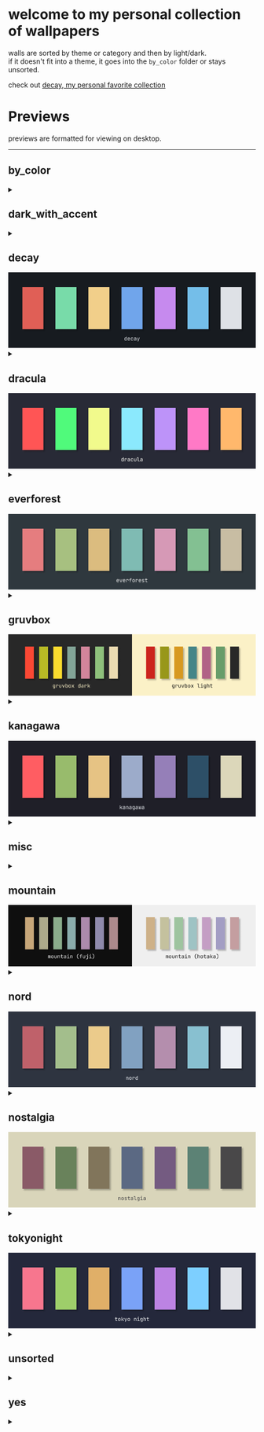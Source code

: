 
# welcome to my personal collection of wallpapers

walls are sorted by theme or category and then by light/dark.  
if it doesn't fit into a theme, it goes into the `by_color` folder or stays unsorted.  

check out [decay, my personal favorite collection](#decay)

# Previews
previews are formatted for viewing on desktop.  

<hr>
<p align="center">


## by_color
<details><summary></summary>

| | | |
|:---------:|:---------:|:----------:|
| <img src="./by_color/cyan/breathe.png" title="./by_color/cyan/breathe" width="300" height="160"> | <img src="./by_color/red/got_lannister.png" title="./by_color/red/got_lannister" width="300" height="160"> | <img src="./by_color/red/wuhan.jpeg" title="./by_color/red/wuhan." width="300" height="160"> | <img src="./by_color/red/zoidberg.jpg" title="./by_color/red/zoidberg" width="300" height="160"> |
| <img src="./by_color/red/fernando_correa_01.webp" title="./by_color/red/fernando_correa_01." width="300" height="160"> | <img src="./by_color/red/zoidberg_01.jpg" title="./by_color/red/zoidberg_01" width="300" height="160"> | <img src="./by_color/red/idk.png" title="./by_color/red/idk" width="300" height="160"> | <img src="./by_color/red/clockwork_01.jpeg" title="./by_color/red/clockwork_01." width="300" height="160"> |
| <img src="./by_color/red/tangerine_dream.png" title="./by_color/red/tangerine_dream" width="300" height="160"> | <img src="./by_color/red/nes.jpg" title="./by_color/red/nes" width="300" height="160"> | <img src="./by_color/red/cerberus.png" title="./by_color/red/cerberus" width="300" height="160"> | <img src="./by_color/red/eyeball.png" title="./by_color/red/eyeball" width="300" height="160"> |
| <img src="./by_color/red/tux.png" title="./by_color/red/tux" width="300" height="160"> | <img src="./by_color/red/clockwork_06.jpeg" title="./by_color/red/clockwork_06." width="300" height="160"> | <img src="./by_color/red/tame_impala.jpeg" title="./by_color/red/tame_impala." width="300" height="160"> | <img src="./by_color/red/fernando_correa_00.webp" title="./by_color/red/fernando_correa_00." width="300" height="160"> |
| <img src="./by_color/red/Np9VEkM.jpeg" title="./by_color/red/Np9VEkM." width="300" height="160"> | <img src="./by_color/red/marshmallow.jpeg" title="./by_color/red/marshmallow." width="300" height="160"> | <img src="./by_color/brown/keyboard.png" title="./by_color/brown/keyboard" width="300" height="160"> | <img src="./by_color/brown/giraffes_against_ceiling_fans.png" title="./by_color/brown/giraffes_against_ceiling_fans" width="300" height="160"> |
| <img src="./by_color/green/bricks.jpeg" title="./by_color/green/bricks." width="300" height="160"> | <img src="./by_color/green/bird.jpeg" title="./by_color/green/bird." width="300" height="160"> | <img src="./by_color/green/pokemon.png" title="./by_color/green/pokemon" width="300" height="160"> | <img src="./by_color/blue/abstract.png" title="./by_color/blue/abstract" width="300" height="160"> |
| <img src="./by_color/blue/dino.png" title="./by_color/blue/dino" width="300" height="160"> | <img src="./by_color/blue/climb.jpg" title="./by_color/blue/climb" width="300" height="160"> | <img src="./by_color/blue/jellyfish_ballons.png" title="./by_color/blue/jellyfish_ballons" width="300" height="160"> | <img src="./by_color/blue/stark_weather_channel.png" title="./by_color/blue/stark_weather_channel" width="300" height="160"> |
| <img src="./by_color/blue/krusty_krab.jpg" title="./by_color/blue/krusty_krab" width="300" height="160"> | <img src="./by_color/blue/paradiso.png" title="./by_color/blue/paradiso" width="300" height="160"> | <img src="./by_color/orange/wave.png" title="./by_color/orange/wave" width="300" height="160"> | <img src="./by_color/orange/afterflow.png" title="./by_color/orange/afterflow" width="300" height="160"> |
| <img src="./by_color/orange/astronaut_balloon.png" title="./by_color/orange/astronaut_balloon" width="300" height="160"> | <img src="./by_color/orange/dbz.jpeg" title="./by_color/orange/dbz." width="300" height="160"> | <img src="./by_color/statue.jpeg" title="./by_color/statue." width="300" height="160"> | <img src="./by_color/black/mountain_fuji.png" title="./by_color/black/mountain_fuji" width="300" height="160"> |
| <img src="./by_color/black/trees.jpg" title="./by_color/black/trees" width="300" height="160"> | <img src="./by_color/black/thingy.jpeg" title="./by_color/black/thingy." width="300" height="160"> | <img src="./by_color/black/robot_reflection.jpg" title="./by_color/black/robot_reflection" width="300" height="160"> | <img src="./by_color/black/earth.jpeg" title="./by_color/black/earth." width="300" height="160"> |
| <img src="./by_color/black/statue_00.jpeg" title="./by_color/black/statue_00." width="300" height="160"> | <img src="./by_color/black/arch_00.png" title="./by_color/black/arch_00" width="300" height="160"> | <img src="./by_color/black/diving.jpeg" title="./by_color/black/diving." width="300" height="160"> | <img src="./by_color/black/pulpfiction.jpeg" title="./by_color/black/pulpfiction." width="300" height="160"> |
| <img src="./by_color/black/stark.png" title="./by_color/black/stark" width="300" height="160"> | <img src="./by_color/black/skull.png" title="./by_color/black/skull" width="300" height="160"> | <img src="./by_color/black/space_cowboy_00.jpeg" title="./by_color/black/space_cowboy_00." width="300" height="160"> | <img src="./by_color/black/suicideboys.png" title="./by_color/black/suicideboys" width="300" height="160"> |
| <img src="./by_color/black/mountain_01.jpg" title="./by_color/black/mountain_01" width="300" height="160"> | <img src="./by_color/black/1901634.jpg" title="./by_color/black/1901634" width="300" height="160"> | <img src="./by_color/black/cabin.jpg" title="./by_color/black/cabin" width="300" height="160"> | <img src="./by_color/black/cult_hands.png" title="./by_color/black/cult_hands" width="300" height="160"> |
| <img src="./by_color/black/voyager.png" title="./by_color/black/voyager" width="300" height="160"> | <img src="./by_color/black/somedays.jpeg" title="./by_color/black/somedays." width="300" height="160"> | <img src="./by_color/black/japanese_painting.png" title="./by_color/black/japanese_painting" width="300" height="160"> | <img src="./by_color/black/playstation.png" title="./by_color/black/playstation" width="300" height="160"> |
| <img src="./by_color/black/space_cowboy_02.jpeg" title="./by_color/black/space_cowboy_02." width="300" height="160"> | <img src="./by_color/black/city_window.jpg" title="./by_color/black/city_window" width="300" height="160"> | <img src="./by_color/black/got_targaryen.png" title="./by_color/black/got_targaryen" width="300" height="160"> | <img src="./by_color/black/mountain.jpg" title="./by_color/black/mountain" width="300" height="160"> |
| <img src="./by_color/black/road.jpg" title="./by_color/black/road" width="300" height="160"> | <img src="./by_color/black/fork_bomb.png" title="./by_color/black/fork_bomb" width="300" height="160"> | <img src="./by_color/black/airports_hospitals.jpeg" title="./by_color/black/airports_hospitals." width="300" height="160"> | <img src="./by_color/black/dying_and_trying.jpeg" title="./by_color/black/dying_and_trying." width="300" height="160"> |
| <img src="./by_color/black/OP3sYI5.jpeg" title="./by_color/black/OP3sYI5." width="300" height="160"> | <img src="./by_color/black/halfcarved.png" title="./by_color/black/halfcarved" width="300" height="160"> | <img src="./by_color/black/pirate_pc.jpg" title="./by_color/black/pirate_pc" width="300" height="160"> | <img src="./by_color/black/spooky_gas_station.jpg" title="./by_color/black/spooky_gas_station" width="300" height="160"> |
| <img src="./by_color/black/space_cowboy_01.jpeg" title="./by_color/black/space_cowboy_01." width="300" height="160"> | <img src="./by_color/black/anime.jpeg" title="./by_color/black/anime." width="300" height="160"> | <img src="./by_color/black/cult.jpg" title="./by_color/black/cult" width="300" height="160"> | <img src="./by_color/black/berserk.png" title="./by_color/black/berserk" width="300" height="160"> |
| <img src="./by_color/black/berserk.jpeg" title="./by_color/black/berserk." width="300" height="160"> | <img src="./by_color/black/asteroids.jpeg" title="./by_color/black/asteroids." width="300" height="160"> | <img src="./by_color/black/skeleton.png" title="./by_color/black/skeleton" width="300" height="160"> | <img src="./by_color/black/statues.jpeg" title="./by_color/black/statues." width="300" height="160"> |
| <img src="./by_color/black/marcus_aurelius_1.jpg" title="./by_color/black/marcus_aurelius_1" width="300" height="160"> | <img src="./by_color/black/leave_me_here.jpeg" title="./by_color/black/leave_me_here." width="300" height="160"> | <img src="./by_color/black/artic_monkeys_00.png" title="./by_color/black/artic_monkeys_00" width="300" height="160"> | <img src="./by_color/black/street.png" title="./by_color/black/street" width="300" height="160"> |
| <img src="./by_color/black/penguin_2.png" title="./by_color/black/penguin_2" width="300" height="160"> | <img src="./by_color/black/spooky_trees.jpg" title="./by_color/black/spooky_trees" width="300" height="160"> | <img src="./by_color/black/mountain_03.jpg" title="./by_color/black/mountain_03" width="300" height="160"> | <img src="./by_color/black/spooky_ski_lift.jpg" title="./by_color/black/spooky_ski_lift" width="300" height="160"> |
| <img src="./by_color/black/berserk.jpg" title="./by_color/black/berserk" width="300" height="160"> | <img src="./by_color/black/streetlights.jpg" title="./by_color/black/streetlights" width="300" height="160"> | <img src="./by_color/black/pirate_ship.jpg" title="./by_color/black/pirate_ship" width="300" height="160"> | <img src="./by_color/black/marcus_aurelius_0.png" title="./by_color/black/marcus_aurelius_0" width="300" height="160"> |
| <img src="./by_color/black/moonwalk.jpeg" title="./by_color/black/moonwalk." width="300" height="160"> | <img src="./by_color/black/waves.jpeg" title="./by_color/black/waves." width="300" height="160"> | <img src="./by_color/black/arm.png" title="./by_color/black/arm" width="300" height="160"> | <img src="./by_color/cream/retro_computer.png" title="./by_color/cream/retro_computer" width="300" height="160"> |
| <img src="./by_color/cream/inventory.jpeg" title="./by_color/cream/inventory." width="300" height="160"> | <img src="./by_color/cream/awake.jpg" title="./by_color/cream/awake" width="300" height="160"> | <img src="./by_color/cream/thinkpad_deconstruction.jpg" title="./by_color/cream/thinkpad_deconstruction" width="300" height="160"> | <img src="./by_color/cream/kiwi.jpg" title="./by_color/cream/kiwi" width="300" height="160"> |
| <img src="./by_color/cream/kotatsu.png" title="./by_color/cream/kotatsu" width="300" height="160"> | <img src="./by_color/cream/skates.jpeg" title="./by_color/cream/skates." width="300" height="160"> | <img src="./by_color/cream/anatomy_neck.jpeg" title="./by_color/cream/anatomy_neck." width="300" height="160"> | <img src="./by_color/cream/abstract.png" title="./by_color/cream/abstract" width="300" height="160"> |
| <img src="./by_color/cream/hero_and_egg.png" title="./by_color/cream/hero_and_egg" width="300" height="160"> | <img src="./by_color/cream/painting.png" title="./by_color/cream/painting" width="300" height="160"> | <img src="./by_color/cream/got_dothraki.png" title="./by_color/cream/got_dothraki" width="300" height="160"> | <img src="./by_color/cream/anatomy_heart.jpeg" title="./by_color/cream/anatomy_heart." width="300" height="160"> |
| <img src="./by_color/cream/idk.png" title="./by_color/cream/idk" width="300" height="160"> | <img src="./by_color/cream/wall46.png" title="./by_color/cream/wall46" width="300" height="160"> | <img src="./by_color/cream/room.png" title="./by_color/cream/room" width="300" height="160"> | <img src="./by_color/cream/anatomy_brain.jpeg" title="./by_color/cream/anatomy_brain." width="300" height="160"> |
| <img src="./by_color/cream/antlers.png" title="./by_color/cream/antlers" width="300" height="160"> | <img src="./by_color/cream/anatomy_hands.png" title="./by_color/cream/anatomy_hands" width="300" height="160"> | <img src="./by_color/cream/abstract.jpeg" title="./by_color/cream/abstract." width="300" height="160"> | <img src="./by_color/cream/mountains.png" title="./by_color/cream/mountains" width="300" height="160"> |
| <img src="./by_color/cream/skull.jpeg" title="./by_color/cream/skull." width="300" height="160"> | <img src="./by_color/cream/anatomy_hand.jpeg" title="./by_color/cream/anatomy_hand." width="300" height="160"> | <img src="./by_color/yellow/desk.gif" title="./by_color/yellow/desk" width="300" height="160"> | <img src="./by_color/yellow/toro.png" title="./by_color/yellow/toro" width="300" height="160"> |
| <img src="./by_color/yellow/fuel_yellow.png" title="./by_color/yellow/fuel_yellow" width="300" height="160"> | <img src="./by_color/yellow/bold_and_brash.jpg" title="./by_color/yellow/bold_and_brash" width="300" height="160"> | <img src="./by_color/waterfall.jpeg" title="./by_color/waterfall." width="300" height="160"> | <img src="./by_color/white/pixel_kitchen.png" title="./by_color/white/pixel_kitchen" width="300" height="160"> |
| <img src="./by_color/white/abstract.png" title="./by_color/white/abstract" width="300" height="160"> | <img src="./by_color/white/mf_doom.jpeg" title="./by_color/white/mf_doom." width="300" height="160"> | <img src="./by_color/white/tux.jpg" title="./by_color/white/tux" width="300" height="160"> | <img src="./by_color/white/medusa.jpeg" title="./by_color/white/medusa." width="300" height="160"> |
| <img src="./by_color/white/mountain_02.jpg" title="./by_color/white/mountain_02" width="300" height="160"> | <img src="./by_color/white/NqpS5Vp.png" title="./by_color/white/NqpS5Vp" width="300" height="160"> | <img src="./by_color/white/tux.png" title="./by_color/white/tux" width="300" height="160"> | <img src="./by_color/white/road_01.jpeg" title="./by_color/white/road_01." width="300" height="160"> |
| <img src="./by_color/white/oilpainting.jpeg" title="./by_color/white/oilpainting." width="300" height="160"> | <img src="./by_color/white/astronaut_fishing.jpeg" title="./by_color/white/astronaut_fishing." width="300" height="160"> | <img src="./by_color/white/crow.png" title="./by_color/white/crow" width="300" height="160"> | <img src="./by_color/white/manga.png" title="./by_color/white/manga" width="300" height="160"> |
| <img src="./by_color/white/hands.jpeg" title="./by_color/white/hands." width="300" height="160"> | <img src="./by_color/pink/surf.png" title="./by_color/pink/surf" width="300" height="160"> 
</details>

## dark_with_accent
<details><summary></summary>

| | | |
|:---------:|:---------:|:----------:|
| <img src="./dark_with_accent/red/falsegod4.png" title="./dark_with_accent/red/falsegod4" width="300" height="160"> | <img src="./dark_with_accent/red/absorption.png" title="./dark_with_accent/red/absorption" width="300" height="160"> | <img src="./dark_with_accent/red/falsegod0.jpg" title="./dark_with_accent/red/falsegod0" width="300" height="160"> | <img src="./dark_with_accent/red/falsegod2.png" title="./dark_with_accent/red/falsegod2" width="300" height="160"> |
| <img src="./dark_with_accent/red/falsegod1.png" title="./dark_with_accent/red/falsegod1" width="300" height="160"> | <img src="./dark_with_accent/red/junji_ito.jpg" title="./dark_with_accent/red/junji_ito" width="300" height="160"> | <img src="./dark_with_accent/red/falsegod3.png" title="./dark_with_accent/red/falsegod3" width="300" height="160"> | <img src="./dark_with_accent/red/clockwork_02.jpeg" title="./dark_with_accent/red/clockwork_02." width="300" height="160"> |
| <img src="./dark_with_accent/red/denji.png" title="./dark_with_accent/red/denji" width="300" height="160"> | <img src="./dark_with_accent/red/space.png" title="./dark_with_accent/red/space" width="300" height="160"> | <img src="./dark_with_accent/orange/rocketlaunch_02.jpeg" title="./dark_with_accent/orange/rocketlaunch_02." width="300" height="160"> | <img src="./dark_with_accent/orange/skull.png" title="./dark_with_accent/orange/skull" width="300" height="160"> |
| <img src="./dark_with_accent/orange/arrakis.jpeg" title="./dark_with_accent/orange/arrakis." width="300" height="160"> | <img src="./dark_with_accent/yellow/exit.png" title="./dark_with_accent/yellow/exit" width="300" height="160"> | <img src="./dark_with_accent/yellow/overlook.jpg" title="./dark_with_accent/yellow/overlook" width="300" height="160"> | <img src="./dark_with_accent/yellow/skeletons.png" title="./dark_with_accent/yellow/skeletons" width="300" height="160"> |

</details>

## decay
<img src="palette/decay.png" title="decay">
<details><summary></summary>

| | | |
|:---------:|:---------:|:----------:|
| <img src="./decay/dark/shore_00.jpg" title="./decay/dark/shore_00" width="300" height="160"> | <img src="./decay/dark/arch.jpg" title="./decay/dark/arch" width="300" height="160"> | <img src="./decay/dark/mountain_01.jpg" title="./decay/dark/mountain_01" width="300" height="160"> | <img src="./decay/dark/rocky_shore_03.png" title="./decay/dark/rocky_shore_03" width="300" height="160"> |
| <img src="./decay/dark/rocky_shore_01.jpg" title="./decay/dark/rocky_shore_01" width="300" height="160"> | <img src="./decay/dark/hut.jpg" title="./decay/dark/hut" width="300" height="160"> | <img src="./decay/dark/ice.jpg" title="./decay/dark/ice" width="300" height="160"> | <img src="./decay/dark/rocky_shore_04.jpg" title="./decay/dark/rocky_shore_04" width="300" height="160"> |
| <img src="./decay/dark/ocean.jpg" title="./decay/dark/ocean" width="300" height="160"> | <img src="./decay/dark/mountain_03.png" title="./decay/dark/mountain_03" width="300" height="160"> | <img src="./decay/dark/fog.jpg" title="./decay/dark/fog" width="300" height="160"> | <img src="./decay/dark/shore_01.jpg" title="./decay/dark/shore_01" width="300" height="160"> |
| <img src="./decay/dark/mountain_00.jpg" title="./decay/dark/mountain_00" width="300" height="160"> | <img src="./decay/light/rocky_shore_02.png" title="./decay/light/rocky_shore_02" width="300" height="160"> | <img src="./decay/light/icefall.jpg" title="./decay/light/icefall" width="300" height="160"> | <img src="./decay/light/mountain_02.png" title="./decay/light/mountain_02" width="300" height="160"> |

</details>

## dracula
<img src="palette/dracula.png" title="dracula">
<details><summary></summary>

| | | |
|:---------:|:---------:|:----------:|
| <img src="./dracula/dark/arch_00.png" title="./dracula/dark/arch_00" width="300" height="160"> | <img src="./dracula/dark/nightsky.png" title="./dracula/dark/nightsky" width="300" height="160"> 
</details>

## everforest
<img src="palette/everforest.png" title="everforest">
<details><summary></summary>

| | | |
|:---------:|:---------:|:----------:|
| <img src="./everforest/dark/forest_stairs.jpg" title="./everforest/dark/forest_stairs" width="300" height="160"> | <img src="./everforest/dark/awesomewm.png" title="./everforest/dark/awesomewm" width="300" height="160"> | <img src="./everforest/dark/succulent_green.png" title="./everforest/dark/succulent_green" width="300" height="160"> | <img src="./everforest/forest.jpeg" title="./everforest/forest." width="300" height="160"> |
| <img src="./everforest/light/succulent.png" title="./everforest/light/succulent" width="300" height="160"> 
</details>

## gruvbox
<img src="palette/gruvbox.png" title="gruvbox">
<details><summary></summary>

| | | |
|:---------:|:---------:|:----------:|
| <img src="./gruvbox/gruvbox_abstract.png" title="./gruvbox/gruvbox_abstract" width="300" height="160"> | <img src="./gruvbox/dark/paris.png" title="./gruvbox/dark/paris" width="300" height="160"> | <img src="./gruvbox/dark/alley.jpg" title="./gruvbox/dark/alley" width="300" height="160"> | <img src="./gruvbox/dark/serocs.png" title="./gruvbox/dark/serocs" width="300" height="160"> |
| <img src="./gruvbox/dark/cityscape.png" title="./gruvbox/dark/cityscape" width="300" height="160"> | <img src="./gruvbox/dark/leaves_00.png" title="./gruvbox/dark/leaves_00" width="300" height="160"> | <img src="./gruvbox/whale.png" title="./gruvbox/whale" width="300" height="160"> | <img src="./gruvbox/light/arch_00.png" title="./gruvbox/light/arch_00" width="300" height="160"> |
| <img src="./gruvbox/light/skull.png" title="./gruvbox/light/skull" width="300" height="160"> | <img src="./gruvbox/light/painting_00.png" title="./gruvbox/light/painting_00" width="300" height="160"> 
</details>

## kanagawa
<img src="palette/kanagawa.png" title="kanagawa">
<details><summary></summary>

| | | |
|:---------:|:---------:|:----------:|
| <img src="./kanagawa/dark/hokusai_00.png" title="./kanagawa/dark/hokusai_00" width="300" height="160"> 
</details>

## misc
<details><summary></summary>

| | | |
|:---------:|:---------:|:----------:|
| <img src="./misc/polyphia/polyphia_rtywd_tracklist.jpg" title="./misc/polyphia/polyphia_rtywd_tracklist" width="300" height="160"> | <img src="./misc/polyphia/polyphia_muse_muted.jpg" title="./misc/polyphia/polyphia_muse_muted" width="300" height="160"> | <img src="./misc/polyphia/polyphia_nlnd_tour.jpg" title="./misc/polyphia/polyphia_nlnd_tour" width="300" height="160"> | <img src="./misc/polyphia/polyphia_muse.jpg" title="./misc/polyphia/polyphia_muse" width="300" height="160"> |
| <img src="./misc/polyphia/polyphia_playing_god.jpg" title="./misc/polyphia/polyphia_playing_god" width="300" height="160"> | <img src="./misc/polyphia/polyphia_goat_alt.jpg" title="./misc/polyphia/polyphia_goat_alt" width="300" height="160"> | <img src="./misc/paintings/icebergs.jpg" title="./misc/paintings/icebergs" width="300" height="160"> | <img src="./misc/paintings/overlook.jpeg" title="./misc/paintings/overlook." width="300" height="160"> |
| <img src="./misc/paintings/ships_00.jpeg" title="./misc/paintings/ships_00." width="300" height="160"> | <img src="./misc/paintings/lake.jpg" title="./misc/paintings/lake" width="300" height="160"> | <img src="./misc/paintings/gasmask.jpg" title="./misc/paintings/gasmask" width="300" height="160"> | <img src="./misc/paintings/ship.jpg" title="./misc/paintings/ship" width="300" height="160"> |
| <img src="./misc/paintings/shipwreck.jpg" title="./misc/paintings/shipwreck" width="300" height="160"> | <img src="./misc/paintings/dudes_chillin.jpg" title="./misc/paintings/dudes_chillin" width="300" height="160"> | <img src="./misc/paintings/boats.jpg" title="./misc/paintings/boats" width="300" height="160"> | <img src="./misc/paintings/ships.jpg" title="./misc/paintings/ships" width="300" height="160"> |
| <img src="./misc/paintings/meadow.jpg" title="./misc/paintings/meadow" width="300" height="160"> | <img src="./misc/clouds/cloud_02.jpg" title="./misc/clouds/cloud_02" width="300" height="160"> | <img src="./misc/clouds/cloud_01.jpg" title="./misc/clouds/cloud_01" width="300" height="160"> | <img src="./misc/clouds/cloud_03.png" title="./misc/clouds/cloud_03" width="300" height="160"> |
| <img src="./misc/clouds/cloud_05.jpeg" title="./misc/clouds/cloud_05." width="300" height="160"> | <img src="./misc/clouds/cloud_00.jpg" title="./misc/clouds/cloud_00" width="300" height="160"> | <img src="./misc/clouds/cloud_04.jpeg" title="./misc/clouds/cloud_04." width="300" height="160"> | <img src="./misc/fallout/sole_survivor.jpeg" title="./misc/fallout/sole_survivor." width="300" height="160"> |
| <img src="./misc/fallout/fallout4_pixel_blue.png" title="./misc/fallout/fallout4_pixel_blue" width="300" height="160"> | <img src="./misc/fallout/newvegas.jpeg" title="./misc/fallout/newvegas." width="300" height="160"> | <img src="./misc/fallout/fallout4_pixel.png" title="./misc/fallout/fallout4_pixel" width="300" height="160"> | <img src="./misc/fallout/fallout3.jpeg" title="./misc/fallout/fallout3." width="300" height="160"> |
| <img src="./misc/fallout/pipboy3000.jpeg" title="./misc/fallout/pipboy3000." width="300" height="160"> | <img src="./misc/fallout/pipboy_poly.jpeg" title="./misc/fallout/pipboy_poly." width="300" height="160"> | <img src="./misc/fallout/pipboy_blue.jpeg" title="./misc/fallout/pipboy_blue." width="300" height="160"> 
</details>

## mountain
<img src="palette/mountain.png" title="mountain">
<details><summary></summary>

| | | |
|:---------:|:---------:|:----------:|
| <img src="./mountain/dark/mountain_00.jpeg" title="./mountain/dark/mountain_00." width="300" height="160"> | <img src="./mountain/dark/fuji.jpg" title="./mountain/dark/fuji" width="300" height="160"> | <img src="./mountain/dark/mountain_01.png" title="./mountain/dark/mountain_01" width="300" height="160"> | <img src="./mountain/dark/shore.png" title="./mountain/dark/shore" width="300" height="160"> |
| <img src="./mountain/dark/beyond_belief.jpeg" title="./mountain/dark/beyond_belief." width="300" height="160"> | <img src="./mountain/light/mountain_33.jpeg" title="./mountain/light/mountain_33." width="300" height="160"> 
</details>

## nord
<img src="palette/nord.png" title="nord">
<details><summary></summary>

| | | |
|:---------:|:---------:|:----------:|
| <img src="./nord/dark/space_01.png" title="./nord/dark/space_01" width="300" height="160"> | <img src="./nord/dark/waves_01.png" title="./nord/dark/waves_01" width="300" height="160"> | <img src="./nord/dark/waves_00.png" title="./nord/dark/waves_00" width="300" height="160"> | <img src="./nord/dark/fish_01.png" title="./nord/dark/fish_01" width="300" height="160"> |
| <img src="./nord/dark/space_02.png" title="./nord/dark/space_02" width="300" height="160"> | <img src="./nord/dark/dosomethinggreat.png" title="./nord/dark/dosomethinggreat" width="300" height="160"> | <img src="./nord/dark/ocean_01.jpeg" title="./nord/dark/ocean_01." width="300" height="160"> | <img src="./nord/dark/japan_01.png" title="./nord/dark/japan_01" width="300" height="160"> |
| <img src="./nord/dark/japan_00.png" title="./nord/dark/japan_00" width="300" height="160"> | <img src="./nord/dark/leafhelmet.png" title="./nord/dark/leafhelmet" width="300" height="160"> | <img src="./nord/dark/herakles.png" title="./nord/dark/herakles" width="300" height="160"> | <img src="./nord/dark/ocean_01_darkened.jpeg" title="./nord/dark/ocean_01_darkened." width="300" height="160"> |
| <img src="./nord/dark/mountain_00.png" title="./nord/dark/mountain_00" width="300" height="160"> | <img src="./nord/dark/anime_00.png" title="./nord/dark/anime_00" width="300" height="160"> | <img src="./nord/dark/japan_02.png" title="./nord/dark/japan_02" width="300" height="160"> | <img src="./nord/dark/golden_gate.png" title="./nord/dark/golden_gate" width="300" height="160"> |
| <img src="./nord/dark/space_00.png" title="./nord/dark/space_00" width="300" height="160"> | <img src="./nord/dark/fish_00.png" title="./nord/dark/fish_00" width="300" height="160"> | <img src="./nord/dark/dune.png" title="./nord/dark/dune" width="300" height="160"> | <img src="./nord/light/chip.png" title="./nord/light/chip" width="300" height="160"> |
| <img src="./nord/light/sushiswitch_2.png" title="./nord/light/sushiswitch_2" width="300" height="160"> | <img src="./nord/light/sushiswitch_1.png" title="./nord/light/sushiswitch_1" width="300" height="160"> 
</details>

## nostalgia
<img src="palette/nostalgia.png" title="nostalgia">
<details><summary></summary>

| | | |
|:---------:|:---------:|:----------:|
| <img src="./nostalgia/toad_blank.png" title="./nostalgia/toad_blank" width="300" height="160"> | <img src="./nostalgia/toad_eatthatfrog.png" title="./nostalgia/toad_eatthatfrog" width="300" height="160"> | <img src="./nostalgia/nostalgia_solid.png" title="./nostalgia/nostalgia_solid" width="300" height="160"> 
</details>

## tokyonight
<img src="palette/tokyonight.png" title="tokyonight">
<details><summary></summary>

| | | |
|:---------:|:---------:|:----------:|
| <img src="./tokyonight/dark/kurzgesagt_9.jpeg" title="./tokyonight/dark/kurzgesagt_9." width="300" height="160"> | <img src="./tokyonight/dark/kurzgesagt_5.png" title="./tokyonight/dark/kurzgesagt_5" width="300" height="160"> | <img src="./tokyonight/dark/rototrash-endeavour_astronaut.png" title="./tokyonight/dark/rototrash-endeavour_astronaut" width="300" height="160"> | <img src="./tokyonight/dark/kurzgesagt_4.png" title="./tokyonight/dark/kurzgesagt_4" width="300" height="160"> |
| <img src="./tokyonight/dark/kurzgesagt_6.png" title="./tokyonight/dark/kurzgesagt_6" width="300" height="160"> | <img src="./tokyonight/dark/galaxy_pixels.png" title="./tokyonight/dark/galaxy_pixels" width="300" height="160"> | <img src="./tokyonight/dark/another_planet.png" title="./tokyonight/dark/another_planet" width="300" height="160"> | <img src="./tokyonight/dark/kurzgesagt_7.png" title="./tokyonight/dark/kurzgesagt_7" width="300" height="160"> |
| <img src="./tokyonight/dark/minimalist-planets.jpg" title="./tokyonight/dark/minimalist-planets" width="300" height="160"> | <img src="./tokyonight/light/kurzgesagt_3.jpg" title="./tokyonight/light/kurzgesagt_3" width="300" height="160"> | <img src="./tokyonight/light/kurzgesagt_8.jpg" title="./tokyonight/light/kurzgesagt_8" width="300" height="160"> 
</details>

## unsorted
<details><summary></summary>

| | | |
|:---------:|:---------:|:----------:|
| <img src="./unsorted/fuji.jpeg" title="./unsorted/fuji." width="300" height="160"> | <img src="./unsorted/german_street.jpg" title="./unsorted/german_street" width="300" height="160"> | <img src="./unsorted/wall34.jpg" title="./unsorted/wall34" width="300" height="160"> | <img src="./unsorted/wall43.jpg" title="./unsorted/wall43" width="300" height="160"> |
| <img src="./unsorted/lava_topdown.jpeg" title="./unsorted/lava_topdown." width="300" height="160"> | <img src="./unsorted/mountain_31.jpeg" title="./unsorted/mountain_31." width="300" height="160"> | <img src="./unsorted/big_ben.jpg" title="./unsorted/big_ben" width="300" height="160"> | <img src="./unsorted/stream8.png" title="./unsorted/stream8" width="300" height="160"> |
| <img src="./unsorted/gothgf.jpeg" title="./unsorted/gothgf." width="300" height="160"> | <img src="./unsorted/hmm.jpeg" title="./unsorted/hmm." width="300" height="160"> | <img src="./unsorted/kurzgesagt_2.png" title="./unsorted/kurzgesagt_2" width="300" height="160"> | <img src="./unsorted/cute_painting.png" title="./unsorted/cute_painting" width="300" height="160"> |
| <img src="./unsorted/uK14Ztr.jpeg" title="./unsorted/uK14Ztr." width="300" height="160"> | <img src="./unsorted/louqe_ghost_00.jpeg" title="./unsorted/louqe_ghost_00." width="300" height="160"> | <img src="./unsorted/test_1.png" title="./unsorted/test_1" width="300" height="160"> | <img src="./unsorted/cherry_blossom.png" title="./unsorted/cherry_blossom" width="300" height="160"> |
| <img src="./unsorted/mountain_pin.jpeg" title="./unsorted/mountain_pin." width="300" height="160"> | <img src="./unsorted/mountain_32.jpeg" title="./unsorted/mountain_32." width="300" height="160"> | <img src="./unsorted/mountain_20.jpeg" title="./unsorted/mountain_20." width="300" height="160"> | <img src="./unsorted/eated.jpeg" title="./unsorted/eated." width="300" height="160"> |
| <img src="./unsorted/ocean_01.jpeg" title="./unsorted/ocean_01." width="300" height="160"> | <img src="./unsorted/KBUIm4n.jpeg" title="./unsorted/KBUIm4n." width="300" height="160"> | <img src="./unsorted/creature.jpg" title="./unsorted/creature" width="300" height="160"> | <img src="./unsorted/qTEQeZf.jpeg" title="./unsorted/qTEQeZf." width="300" height="160"> |
| <img src="./unsorted/wall44.png" title="./unsorted/wall44" width="300" height="160"> | <img src="./unsorted/rocketlaunch.jpeg" title="./unsorted/rocketlaunch." width="300" height="160"> | <img src="./unsorted/tame_impala_00.jpeg" title="./unsorted/tame_impala_00." width="300" height="160"> | <img src="./unsorted/lRosFan.jpeg" title="./unsorted/lRosFan." width="300" height="160"> |
| <img src="./unsorted/mountain_01.png" title="./unsorted/mountain_01" width="300" height="160"> | <img src="./unsorted/skull_00.jpeg" title="./unsorted/skull_00." width="300" height="160"> | <img src="./unsorted/shore_02.jpg" title="./unsorted/shore_02" width="300" height="160"> | <img src="./unsorted/85d8CnF.jpeg" title="./unsorted/85d8CnF." width="300" height="160"> |
| <img src="./unsorted/monochrome/03fbca5039e873c6cb4913c23c7f5f8c.jpg" title="./unsorted/monochrome/03fbca5039e873c6cb4913c23c7f5f8c" width="300" height="160"> | <img src="./unsorted/monochrome/berserk.jpeg" title="./unsorted/monochrome/berserk." width="300" height="160"> | <img src="./unsorted/monochrome/banff.webp" title="./unsorted/monochrome/banff." width="300" height="160"> | <img src="./unsorted/doom_floppy_disk.jpeg" title="./unsorted/doom_floppy_disk." width="300" height="160"> |
| <img src="./unsorted/shore_topdown.jpeg" title="./unsorted/shore_topdown." width="300" height="160"> | <img src="./unsorted/topdown_shore.jpeg" title="./unsorted/topdown_shore." width="300" height="160"> | <img src="./unsorted/shore.jpeg" title="./unsorted/shore." width="300" height="160"> | <img src="./unsorted/mountain_12.jpeg" title="./unsorted/mountain_12." width="300" height="160"> |
| <img src="./unsorted/creature_000.jpeg" title="./unsorted/creature_000." width="300" height="160"> | <img src="./unsorted/mountain_14.jpeg" title="./unsorted/mountain_14." width="300" height="160"> | <img src="./unsorted/ship.jpeg" title="./unsorted/ship." width="300" height="160"> | <img src="./unsorted/mountain_16.jpeg" title="./unsorted/mountain_16." width="300" height="160"> |
| <img src="./unsorted/humpback.jpeg" title="./unsorted/humpback." width="300" height="160"> | <img src="./unsorted/airmap.jpeg" title="./unsorted/airmap." width="300" height="160"> | <img src="./unsorted/droneshot.jpg" title="./unsorted/droneshot" width="300" height="160"> | <img src="./unsorted/robostation.jpg" title="./unsorted/robostation" width="300" height="160"> |
| <img src="./unsorted/mountain_09.jpeg" title="./unsorted/mountain_09." width="300" height="160"> | <img src="./unsorted/clockwork_03.jpeg" title="./unsorted/clockwork_03." width="300" height="160"> | <img src="./unsorted/topdown.jpeg" title="./unsorted/topdown." width="300" height="160"> | <img src="./unsorted/pattern.jpg" title="./unsorted/pattern" width="300" height="160"> |
| <img src="./unsorted/SKcsPen.jpeg" title="./unsorted/SKcsPen." width="300" height="160"> | <img src="./unsorted/nightcity.jpeg" title="./unsorted/nightcity." width="300" height="160"> | <img src="./unsorted/mountain_11.jpeg" title="./unsorted/mountain_11." width="300" height="160"> | <img src="./unsorted/wall36.jpg" title="./unsorted/wall36" width="300" height="160"> |
| <img src="./unsorted/mtn_road.jpeg" title="./unsorted/mtn_road." width="300" height="160"> | <img src="./unsorted/bear.jpeg" title="./unsorted/bear." width="300" height="160"> | <img src="./unsorted/building_side_dark.png" title="./unsorted/building_side_dark" width="300" height="160"> | <img src="./unsorted/palm_trees.png" title="./unsorted/palm_trees" width="300" height="160"> |
| <img src="./unsorted/mountain_26.jpeg" title="./unsorted/mountain_26." width="300" height="160"> | <img src="./unsorted/archlinux.jpg" title="./unsorted/archlinux" width="300" height="160"> | <img src="./unsorted/psv6DaD.jpeg" title="./unsorted/psv6DaD." width="300" height="160"> | <img src="./unsorted/planets.jpg" title="./unsorted/planets" width="300" height="160"> |
| <img src="./unsorted/louqe_ghost_01.jpeg" title="./unsorted/louqe_ghost_01." width="300" height="160"> | <img src="./unsorted/pixel_campfire.png" title="./unsorted/pixel_campfire" width="300" height="160"> | <img src="./unsorted/inu.jpeg" title="./unsorted/inu." width="300" height="160"> | <img src="./unsorted/mountain_17.jpeg" title="./unsorted/mountain_17." width="300" height="160"> |
| <img src="./unsorted/skeleton_astronaut.jpg" title="./unsorted/skeleton_astronaut" width="300" height="160"> | <img src="./unsorted/building_side.png" title="./unsorted/building_side" width="300" height="160"> | <img src="./unsorted/pixels.png" title="./unsorted/pixels" width="300" height="160"> | <img src="./unsorted/meh.jpeg" title="./unsorted/meh." width="300" height="160"> |
| <img src="./unsorted/misty_mountains.jpeg" title="./unsorted/misty_mountains." width="300" height="160"> | <img src="./unsorted/keycaps.png" title="./unsorted/keycaps" width="300" height="160"> | <img src="./unsorted/1961.jpeg" title="./unsorted/1961." width="300" height="160"> | <img src="./unsorted/mountain_04.jpeg" title="./unsorted/mountain_04." width="300" height="160"> |
| <img src="./unsorted/mountain_05.jpeg" title="./unsorted/mountain_05." width="300" height="160"> | <img src="./unsorted/deserted_snow_road.jpeg" title="./unsorted/deserted_snow_road." width="300" height="160"> | <img src="./unsorted/mer_du_nord.jpeg" title="./unsorted/mer_du_nord." width="300" height="160"> | <img src="./unsorted/7vSkipZ.jpeg" title="./unsorted/7vSkipZ." width="300" height="160"> |
| <img src="./unsorted/mountain_08.jpeg" title="./unsorted/mountain_08." width="300" height="160"> | <img src="./unsorted/mountain_plains.jpeg" title="./unsorted/mountain_plains." width="300" height="160"> | <img src="./unsorted/tAtkaU0.jpeg" title="./unsorted/tAtkaU0." width="300" height="160"> | <img src="./unsorted/ghibli.png" title="./unsorted/ghibli" width="300" height="160"> |
| <img src="./unsorted/cabin.png" title="./unsorted/cabin" width="300" height="160"> | <img src="./unsorted/scotch_videocasette.png" title="./unsorted/scotch_videocasette" width="300" height="160"> | <img src="./unsorted/ruins.png" title="./unsorted/ruins" width="300" height="160"> | <img src="./unsorted/mountain_02.jpeg" title="./unsorted/mountain_02." width="300" height="160"> |
| <img src="./unsorted/io5AFRn.jpeg" title="./unsorted/io5AFRn." width="300" height="160"> | <img src="./unsorted/natural_bridges.jpg" title="./unsorted/natural_bridges" width="300" height="160"> | <img src="./unsorted/neon_japanese.jpg" title="./unsorted/neon_japanese" width="300" height="160"> | <img src="./unsorted/mountain_22.jpeg" title="./unsorted/mountain_22." width="300" height="160"> |
| <img src="./unsorted/ocean_00.png" title="./unsorted/ocean_00" width="300" height="160"> | <img src="./unsorted/mountain_25.jpeg" title="./unsorted/mountain_25." width="300" height="160"> | <img src="./unsorted/mountain_23.jpeg" title="./unsorted/mountain_23." width="300" height="160"> | <img src="./unsorted/skull.jpeg" title="./unsorted/skull." width="300" height="160"> |
| <img src="./unsorted/mountain_07.jpeg" title="./unsorted/mountain_07." width="300" height="160"> | <img src="./unsorted/tree_road.jpg" title="./unsorted/tree_road" width="300" height="160"> | <img src="./unsorted/ghibli.jpeg" title="./unsorted/ghibli." width="300" height="160"> | <img src="./unsorted/kurzgesagt_1.png" title="./unsorted/kurzgesagt_1" width="300" height="160"> |
| <img src="./unsorted/mesa.jpeg" title="./unsorted/mesa." width="300" height="160"> | <img src="./unsorted/kowalski.png" title="./unsorted/kowalski" width="300" height="160"> | <img src="./unsorted/vaporwavey/beam.png" title="./unsorted/vaporwavey/beam" width="300" height="160"> | <img src="./unsorted/vaporwavey/gasoline_stand.jpeg" title="./unsorted/vaporwavey/gasoline_stand." width="300" height="160"> |
| <img src="./unsorted/vaporwavey/rad_vhs.png" title="./unsorted/vaporwavey/rad_vhs" width="300" height="160"> | <img src="./unsorted/vaporwavey/commodore.jpeg" title="./unsorted/vaporwavey/commodore." width="300" height="160"> | <img src="./unsorted/vaporwavey/mountain_13.jpeg" title="./unsorted/vaporwavey/mountain_13." width="300" height="160"> | <img src="./unsorted/vaporwavey/anime.jpeg" title="./unsorted/vaporwavey/anime." width="300" height="160"> |
| <img src="./unsorted/vaporwavey/purple.png" title="./unsorted/vaporwavey/purple" width="300" height="160"> | <img src="./unsorted/michaelsoft_binbows.png" title="./unsorted/michaelsoft_binbows" width="300" height="160"> | <img src="./unsorted/road_01.jpeg" title="./unsorted/road_01." width="300" height="160"> | <img src="./unsorted/mountain_27.jpeg" title="./unsorted/mountain_27." width="300" height="160"> |
| <img src="./unsorted/forest_road.jpeg" title="./unsorted/forest_road." width="300" height="160"> | <img src="./unsorted/dynamicron.png" title="./unsorted/dynamicron" width="300" height="160"> | <img src="./unsorted/arcade.jpeg" title="./unsorted/arcade." width="300" height="160"> | <img src="./unsorted/mYnWqju.jpeg" title="./unsorted/mYnWqju." width="300" height="160"> |
| <img src="./unsorted/gojira.png" title="./unsorted/gojira" width="300" height="160"> | <img src="./unsorted/OrangeOcean.png" title="./unsorted/OrangeOcean" width="300" height="160"> | <img src="./unsorted/greatwall.jpeg" title="./unsorted/greatwall." width="300" height="160"> | <img src="./unsorted/japanese_vending_machines.jpeg" title="./unsorted/japanese_vending_machines." width="300" height="160"> |
| <img src="./unsorted/mountain_03.png" title="./unsorted/mountain_03" width="300" height="160"> | <img src="./unsorted/badlands_questionmark.jpeg" title="./unsorted/badlands_questionmark." width="300" height="160"> | <img src="./unsorted/ocean.jpeg" title="./unsorted/ocean." width="300" height="160"> | <img src="./unsorted/photo-1561239145-a6263de1795f.avif" title="./unsorted/photo-1561239145-a6263de1795f." width="300" height="160"> |
| <img src="./unsorted/abstract.jpg" title="./unsorted/abstract" width="300" height="160"> | <img src="./unsorted/mountain_29.jpeg" title="./unsorted/mountain_29." width="300" height="160"> | <img src="./unsorted/a0882fe943fc0a4692631204944f1cd8.jpg" title="./unsorted/a0882fe943fc0a4692631204944f1cd8" width="300" height="160"> | <img src="./unsorted/anime_00.jpeg" title="./unsorted/anime_00." width="300" height="160"> |
| <img src="./unsorted/mountain_03.jpeg" title="./unsorted/mountain_03." width="300" height="160"> | <img src="./unsorted/mountain_19.jpeg" title="./unsorted/mountain_19." width="300" height="160"> | <img src="./unsorted/mountain_06.jpeg" title="./unsorted/mountain_06." width="300" height="160"> | <img src="./unsorted/mix.jpeg" title="./unsorted/mix." width="300" height="160"> |
| <img src="./unsorted/train.jpeg" title="./unsorted/train." width="300" height="160"> | <img src="./unsorted/mountain_02.png" title="./unsorted/mountain_02" width="300" height="160"> | <img src="./unsorted/mountain_34.jpeg" title="./unsorted/mountain_34." width="300" height="160"> | <img src="./unsorted/dark_days.png" title="./unsorted/dark_days" width="300" height="160"> |
| <img src="./unsorted/mountain_28.jpeg" title="./unsorted/mountain_28." width="300" height="160"> | <img src="./unsorted/ocean_00.jpeg" title="./unsorted/ocean_00." width="300" height="160"> | <img src="./unsorted/ravens.jpeg" title="./unsorted/ravens." width="300" height="160"> | <img src="./unsorted/mountain_01.jpeg" title="./unsorted/mountain_01." width="300" height="160"> |
| <img src="./unsorted/mountains_japan.jpeg" title="./unsorted/mountains_japan." width="300" height="160"> | <img src="./unsorted/castle.png" title="./unsorted/castle" width="300" height="160"> | <img src="./unsorted/clockwork_00.jpeg" title="./unsorted/clockwork_00." width="300" height="160"> | <img src="./unsorted/lake_mountain_nature.png" title="./unsorted/lake_mountain_nature" width="300" height="160"> |
| <img src="./unsorted/forest_00.jpeg" title="./unsorted/forest_00." width="300" height="160"> | <img src="./unsorted/mountain_33.jpeg" title="./unsorted/mountain_33." width="300" height="160"> | <img src="./unsorted/lotr_type_beat.jpg" title="./unsorted/lotr_type_beat" width="300" height="160"> | <img src="./unsorted/mountain_15.jpeg" title="./unsorted/mountain_15." width="300" height="160"> |
| <img src="./unsorted/unknown.png" title="./unsorted/unknown" width="300" height="160"> | <img src="./unsorted/cyborg_skeleton.png" title="./unsorted/cyborg_skeleton" width="300" height="160"> | <img src="./unsorted/mountain.jpeg" title="./unsorted/mountain." width="300" height="160"> | <img src="./unsorted/mountain_18.jpeg" title="./unsorted/mountain_18." width="300" height="160"> |
| <img src="./unsorted/dowork.jpeg" title="./unsorted/dowork." width="300" height="160"> | <img src="./unsorted/fuji_01.jpeg" title="./unsorted/fuji_01." width="300" height="160"> | <img src="./unsorted/mountain_30.jpeg" title="./unsorted/mountain_30." width="300" height="160"> | <img src="./unsorted/tattooine.jpeg" title="./unsorted/tattooine." width="300" height="160"> |
| <img src="./unsorted/field.jpeg" title="./unsorted/field." width="300" height="160"> | <img src="./unsorted/whatever.png" title="./unsorted/whatever" width="300" height="160"> | <img src="./unsorted/mountain_24.jpeg" title="./unsorted/mountain_24." width="300" height="160"> | <img src="./unsorted/mountain_21.jpeg" title="./unsorted/mountain_21." width="300" height="160"> |
| <img src="./unsorted/road.jpeg" title="./unsorted/road." width="300" height="160"> | <img src="./unsorted/stormtrooper_enlist_today.jpeg" title="./unsorted/stormtrooper_enlist_today." width="300" height="160"> | <img src="./unsorted/mfdoom.jpeg" title="./unsorted/mfdoom." width="300" height="160"> | <img src="./unsorted/plains.jpeg" title="./unsorted/plains." width="300" height="160"> |
| <img src="./unsorted/JrqAwa6.jpeg" title="./unsorted/JrqAwa6." width="300" height="160"> | <img src="./unsorted/mountain_road.jpeg" title="./unsorted/mountain_road." width="300" height="160"> | <img src="./unsorted/nature.jpeg" title="./unsorted/nature." width="300" height="160"> | <img src="./unsorted/mountainsky.jpeg" title="./unsorted/mountainsky." width="300" height="160"> |

</details>

## yes
<details><summary></summary>

| | | |
|:---------:|:---------:|:----------:|
| <img src="./yes/dunes.jpeg" title="./yes/dunes." width="300" height="160"> | <img src="./yes/peakmaleform.png" title="./yes/peakmaleform" width="300" height="160"> | <img src="./yes/justthetips.png" title="./yes/justthetips" width="300" height="160"> | <img src="./yes/all_terrain_venomoth.png" title="./yes/all_terrain_venomoth" width="300" height="160"> |
| <img src="./yes/oh_i_envy_it.png" title="./yes/oh_i_envy_it" width="300" height="160"> | <img src="./yes/strongman.png" title="./yes/strongman" width="300" height="160"> 
</details>
</p>

